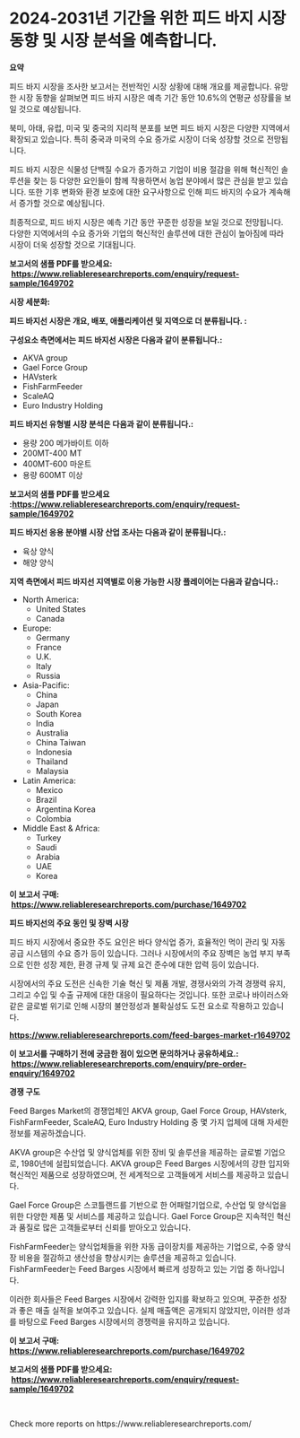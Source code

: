 <p><h1>2024-2031년 기간을 위한 피드 바지 시장 동향 및 시장 분석을 예측합니다.</h1></p><p><strong>요약</strong></p>
<p><p>피드 바지 시장을 조사한 보고서는 전반적인 시장 상황에 대해 개요를 제공합니다. 유망한 시장 동향을 살펴보면 피드 바지 시장은 예측 기간 동안 10.6%의 연평균 성장률을 보일 것으로 예상됩니다. </p><p>북미, 아태, 유럽, 미국 및 중국의 지리적 분포를 보면 피드 바지 시장은 다양한 지역에서 확장되고 있습니다. 특히 중국과 미국의 수요 증가로 시장이 더욱 성장할 것으로 전망됩니다.</p><p>피드 바지 시장은 식물성 단백질 수요가 증가하고 기업이 비용 절감을 위해 혁신적인 솔루션을 찾는 등 다양한 요인들이 함께 작용하면서 농업 분야에서 많은 관심을 받고 있습니다. 또한 기후 변화와 환경 보호에 대한 요구사항으로 인해 피드 바지의 수요가 계속해서 증가할 것으로 예상됩니다.</p><p>최종적으로, 피드 바지 시장은 예측 기간 동안 꾸준한 성장을 보일 것으로 전망됩니다. 다양한 지역에서의 수요 증가와 기업의 혁신적인 솔루션에 대한 관심이 높아짐에 따라 시장이 더욱 성장할 것으로 기대됩니다.</p></p>
<p><strong>보고서의 샘플 PDF를 받으세요: &nbsp;<a href="https://www.reliableresearchreports.com/enquiry/request-sample/1649702">https://www.reliableresearchreports.com/enquiry/request-sample/1649702</a></strong></p>
<p><strong>시장 세분화:</strong></p>
<p><strong> 피드 바지선 시장은 개요, 배포, 애플리케이션 및 지역으로 더 분류됩니다. :</strong></p>
<p><strong>구성요소 측면에서는 피드 바지선 시장은 다음과 같이 분류됩니다.:</strong></p>
<p><ul><li>AKVA group</li><li>Gael Force Group</li><li>HAVsterk</li><li>FishFarmFeeder</li><li>ScaleAQ</li><li>Euro Industry Holding</li></ul></p>
<p><strong> 피드 바지선 유형별 시장 분석은 다음과 같이 분류됩니다.:</strong></p>
<p><ul><li>용량 200 메가바이트 이하</li><li>200MT-400 MT</li><li>400MT-600 마운트</li><li>용량 600MT 이상</li></ul></p>
<p><strong>보고서의 샘플 PDF를 받으세요 :<a href="https://www.reliableresearchreports.com/enquiry/request-sample/1649702">https://www.reliableresearchreports.com/enquiry/request-sample/1649702</a></strong></p>
<p><strong> 피드 바지선 응용 분야별 시장 산업 조사는 다음과 같이 분류됩니다.:</strong></p>
<p><ul><li>육상 양식</li><li>해양 양식</li></ul></p>
<p><strong>지역 측면에서 피드 바지선 지역별로 이용 가능한 시장 플레이어는 다음과 같습니다.:</strong></p>
<p><ul>
    <li>
        North America:
        <ul>
            <li>United States</li>
            <li>Canada</li>
        </ul>
    </li>
    <li>
        Europe:
        <ul>
            <li>Germany</li>
            <li>France</li>
            <li>U.K.</li>
            <li>Italy</li>
            <li>Russia</li>
        </ul>
    </li>
    <li>
        Asia-Pacific:
        <ul>
            <li>China</li>
            <li>Japan</li>
            <li>South Korea</li>
            <li>India</li>
            <li>Australia</li>
            <li>China Taiwan</li>
            <li>Indonesia</li>
            <li>Thailand</li>
            <li>Malaysia</li>
        </ul>
    </li>
    <li>
        Latin America:
        <ul>
            <li>Mexico</li>
            <li>Brazil</li>
            <li>Argentina Korea</li>
            <li>Colombia</li>
        </ul>
    </li>
    <li>
        Middle East & Africa:
        <ul>
            <li>Turkey</li>
            <li>Saudi</li>
            <li>Arabia</li>
            <li>UAE</li>
            <li>Korea</li>
        </ul>
    </li>
    </ul></p>
<p><strong>이 보고서 구매: &nbsp;<a href="https://www.reliableresearchreports.com/purchase/1649702">https://www.reliableresearchreports.com/purchase/1649702</a></strong></p>
<p><strong>피드 바지선의 주요 동인 및 장벽 시장</strong></p>
<p><p>피드 바지 시장에서 중요한 주도 요인은 바다 양식업 증가, 효율적인 먹이 관리 및 자동 공급 시스템의 수요 증가 등이 있습니다. 그러나 시장에서의 주요 장벽은 농업 부지 부족으로 인한 성장 제한, 환경 규제 및 규제 요건 준수에 대한 압력 등이 있습니다.</p><p>시장에서의 주요 도전은 신속한 기술 혁신 및 제품 개발, 경쟁사와의 가격 경쟁력 유지, 그리고 수입 및 수출 규제에 대한 대응이 필요하다는 것입니다. 또한 코로나 바이러스와 같은 글로벌 위기로 인해 시장의 불안정성과 불확실성도 도전 요소로 작용하고 있습니다.</p></p>
<p><strong><a href="https://www.reliableresearchreports.com/feed-barges-market-r1649702">https://www.reliableresearchreports.com/feed-barges-market-r1649702</a></strong></p>
<p><strong>이 보고서를 구매하기 전에 궁금한 점이 있으면 문의하거나 공유하세요.: &nbsp;<a href="https://www.reliableresearchreports.com/enquiry/pre-order-enquiry/1649702">https://www.reliableresearchreports.com/enquiry/pre-order-enquiry/1649702</a></strong></p>
<p><strong>경쟁 구도</strong></p>
<p><p>Feed Barges Market의 경쟁업체인 AKVA group, Gael Force Group, HAVsterk, FishFarmFeeder, ScaleAQ, Euro Industry Holding 중 몇 가지 업체에 대해 자세한 정보를 제공하겠습니다.</p><p>AKVA group은 수산업 및 양식업체를 위한 장비 및 솔루션을 제공하는 글로벌 기업으로, 1980년에 설립되었습니다. AKVA group은 Feed Barges 시장에서의 강한 입지와 혁신적인 제품으로 성장하였으며, 전 세계적으로 고객들에게 서비스를 제공하고 있습니다.</p><p>Gael Force Group은 스코틀랜드를 기반으로 한 어패럴기업으로, 수산업 및 양식업을 위한 다양한 제품 및 서비스를 제공하고 있습니다. Gael Force Group은 지속적인 혁신과 품질로 많은 고객들로부터 신뢰를 받아오고 있습니다.</p><p>FishFarmFeeder는 양식업체들을 위한 자동 급이장치를 제공하는 기업으로, 수중 양식장 비용을 절감하고 생산성을 향상시키는 솔루션을 제공하고 있습니다. FishFarmFeeder는 Feed Barges 시장에서 빠르게 성장하고 있는 기업 중 하나입니다.</p><p>이러한 회사들은 Feed Barges 시장에서 강력한 입지를 확보하고 있으며, 꾸준한 성장과 좋은 매출 실적을 보여주고 있습니다. 실제 매출액은 공개되지 않았지만, 이러한 성과를 바탕으로 Feed Barges 시장에서의 경쟁력을 유지하고 있습니다.</p></p>
<p><strong>이 보고서 구매: &nbsp; <a href="https://www.reliableresearchreports.com/purchase/1649702">https://www.reliableresearchreports.com/purchase/1649702</a></strong></p>
<p><strong>보고서의 샘플 PDF를 받으세요: &nbsp;<a href="https://www.reliableresearchreports.com/enquiry/request-sample/1649702">https://www.reliableresearchreports.com/enquiry/request-sample/1649702</a></strong><strong></strong></p>
<p>&nbsp;</p>
<p>Check more reports on https://www.reliableresearchreports.com/</p>